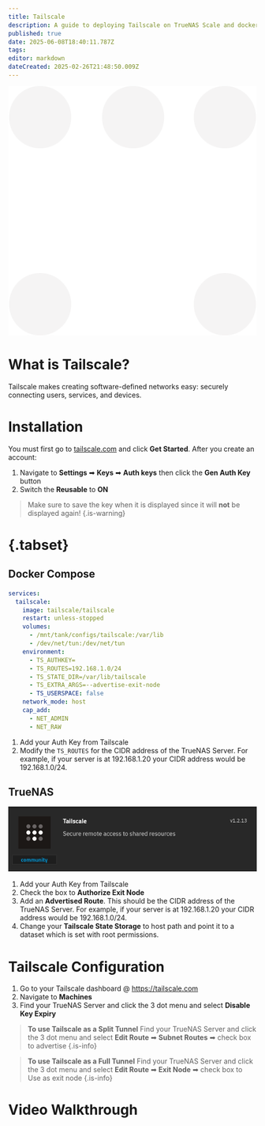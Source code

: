 ```yaml
---
title: Tailscale
description: A guide to deploying Tailscale on TrueNAS Scale and docker compose
published: true
date: 2025-06-08T18:40:11.787Z
tags: 
editor: markdown
dateCreated: 2025-02-26T21:48:50.009Z
---
```


![tailscale-light.png](/tailscale-light.png)
# What is Tailscale?
Tailscale makes creating software-defined networks easy: securely connecting users, services, and devices.

# Installation
You must first go to [tailscale.com](https://tailscale.com) and click **Get Started**. After you create an account:
1. Navigate to **Settings** ➡ **Keys** ➡ **Auth keys** then click the **Gen Auth Key** button
1. Switch the **Reusable** to **ON**

> Make sure to save the key when it is displayed since it will **not** be displayed again!
{.is-warning}


# {.tabset}
## Docker Compose
```yaml
services:
  tailscale:
    image: tailscale/tailscale
    restart: unless-stopped
    volumes:
      - /mnt/tank/configs/tailscale:/var/lib
      - /dev/net/tun:/dev/net/tun
    environment:
      - TS_AUTHKEY=
      - TS_ROUTES=192.168.1.0/24
      - TS_STATE_DIR=/var/lib/tailscale
      - TS_EXTRA_ARGS=--advertise-exit-node
      - TS_USERSPACE: false
    network_mode: host
    cap_add:
      - NET_ADMIN
      - NET_RAW
```

1. Add your Auth Key from Tailscale 
1. Modify the `TS_ROUTES` for the CIDR address of the TrueNAS Server. For example, if your server is at 192.168.1.20 your CIDR address would be 192.168.1.0/24.


## TrueNAS
![screenshot_from_2025-02-26_16-41-35.png](/screenshot_from_2025-02-26_16-41-35.png)

1. Add your Auth Key from Tailscale 
1. Check the box to **Authorize Exit Node**
1. Add an **Advertised Route**. This should be the CIDR address of the TrueNAS Server. For example, if your server is at 192.168.1.20 your CIDR address would be 192.168.1.0/24.
1. Change your **Tailscale State Storage** to host path and point it to a dataset which is set with root permissions.

# Tailscale Configuration
1. Go to your Tailscale dashboard @ https://tailscale.com
1. Navigate to **Machines**
1. Find your TrueNAS Server and click the 3 dot menu and select **Disable Key Expiry**

> **To use Tailscale as a Split Tunnel**
> Find your TrueNAS Server and click the 3 dot menu and select **Edit Route** ➡   **Subnet Routes** ➡ check box to advertise
{.is-info}

> **To use Tailscale as a Full Tunnel**
> Find your TrueNAS Server and click the 3 dot menu and select **Edit Route** ➡   **Exit Node** ➡ check box to Use as exit node
{.is-info}

# Video Walkthrough

[](https://youtu.be/lajmJtNycgQ)